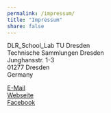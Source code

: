 ```yaml
---
permalink: /impressum/
title: "Impressum"
share: false
---
```

DLR_School_Lab TU Dresden  
Technische Sammlungen Dresden  
Junghansstr. 1-3  
01277 Dresden  
Germany  

<i class="fa fa-fw fa-envelope-o" aria-hidden="true"></i> [E-Mail](mailto:earthturadios[ät]gmail[ät]com)  
<i class="fa fa-fw fa-external-link" aria-hidden="true"></i> [Webseite](http://www.dlr.de/schoollab/tu-dresden)  
<i class="fa fa-fw fa-facebook-square" aria-hidden="true"></i> [Facebook](https://www.facebook.com/dlr.school.lab.tud)  
